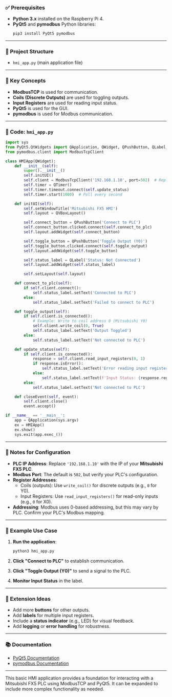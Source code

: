 ### ✅ Prerequisites

- **Python 3.x** installed on the Raspberry Pi 4.
- **PyQt5** and **pymodbus** Python libraries:
  ```bash
  pip3 install PyQt5 pymodbus
  ```

---

### 📁 Project Structure

- `hmi_app.py` (main application file)

---

### 🧠 Key Concepts

- **ModbusTCP** is used for communication.
- **Coils (Discrete Outputs)** are used for toggling outputs.
- **Input Registers** are used for reading input status.
- **PyQt5** is used for the GUI.
- **pymodbus** is used for Modbus communication.

---

### 🧱 Code: `hmi_app.py`

```python
import sys
from PyQt5.QtWidgets import QApplication, QWidget, QPushButton, QLabel, QVBoxLayout, QTimer
from pymodbus.client import ModbusTcpClient

class HMIApp(QWidget):
    def __init__(self):
        super().__init__()
        self.initUI()
        self.client = ModbusTcpClient('192.168.1.10', port=502)  # Replace with your PLC's IP
        self.timer = QTimer()
        self.timer.timeout.connect(self.update_status)
        self.timer.start(1000)  # Poll every second

    def initUI(self):
        self.setWindowTitle('Mitsubishi FX5 HMI')
        self.layout = QVBoxLayout()

        self.connect_button = QPushButton('Connect to PLC')
        self.connect_button.clicked.connect(self.connect_to_plc)
        self.layout.addWidget(self.connect_button)

        self.toggle_button = QPushButton('Toggle Output (Y0)')
        self.toggle_button.clicked.connect(self.toggle_output)
        self.layout.addWidget(self.toggle_button)

        self.status_label = QLabel('Status: Not Connected')
        self.layout.addWidget(self.status_label)

        self.setLayout(self.layout)

    def connect_to_plc(self):
        if self.client.connect():
            self.status_label.setText('Connected to PLC')
        else:
            self.status_label.setText('Failed to connect to PLC')

    def toggle_output(self):
        if self.client.is_connected():
            # Example: Write to coil address 0 (Mitsubishi Y0)
            self.client.write_coil(0, True)
            self.status_label.setText('Output Toggled')
        else:
            self.status_label.setText('Not connected to PLC')

    def update_status(self):
        if self.client.is_connected():
            response = self.client.read_input_registers(0, 1)
            if response.isError():
                self.status_label.setText('Error reading input register')
            else:
                self.status_label.setText(f'Input Status: {response.registers[0]}')
        else:
            self.status_label.setText('Not connected to PLC')

    def closeEvent(self, event):
        self.client.close()
        event.accept()

if __name__ == '__main__':
    app = QApplication(sys.argv)
    ex = HMIApp()
    ex.show()
    sys.exit(app.exec_())
```

---

### 📌 Notes for Configuration

- **PLC IP Address**: Replace `'192.168.1.10'` with the IP of your **Mitsubishi FX5 PLC**.
- **Modbus Port**: The default is `502`, but verify your PLC's configuration.
- **Register Addresses**:
  - Coils (outputs): Use `write_coil()` for discrete outputs (e.g., `0` for Y0).
  - Input Registers: Use `read_input_registers()` for read-only inputs (e.g., `0` for X0).
- **Addressing**: Modbus uses 0-based addressing, but this may vary by PLC. Confirm your PLC's Modbus mapping.

---

### 🧪 Example Use Case

1. **Run the application**:
   ```bash
   python3 hmi_app.py
   ```

2. **Click "Connect to PLC"** to establish communication.
3. **Click "Toggle Output (Y0)"** to send a signal to the PLC.
4. **Monitor Input Status** in the label.

---

### 🧩 Extension Ideas

- Add more **buttons** for other outputs.
- Add **labels** for multiple input registers.
- Include a **status indicator** (e.g., LED) for visual feedback.
- Add **logging** or **error handling** for robustness.

---

### 📚 Documentation

- [PyQt5 Documentation](https://doc.qt.io/qtforpython/)
- [pymodbus Documentation](https://pymodbus.readthedocs.io/en/latest/)

---

This basic HMI application provides a foundation for interacting with a Mitsubishi FX5 PLC using ModbusTCP and PyQt5. It can be
expanded to include more complex functionality as needed.
